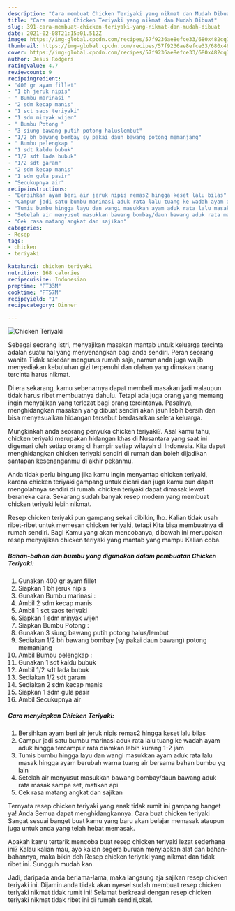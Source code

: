 ```yaml
---
description: "Cara membuat Chicken Teriyaki yang nikmat dan Mudah Dibuat"
title: "Cara membuat Chicken Teriyaki yang nikmat dan Mudah Dibuat"
slug: 391-cara-membuat-chicken-teriyaki-yang-nikmat-dan-mudah-dibuat
date: 2021-02-08T21:15:01.512Z
image: https://img-global.cpcdn.com/recipes/57f9236ae8efce33/680x482cq70/chicken-teriyaki-foto-resep-utama.jpg
thumbnail: https://img-global.cpcdn.com/recipes/57f9236ae8efce33/680x482cq70/chicken-teriyaki-foto-resep-utama.jpg
cover: https://img-global.cpcdn.com/recipes/57f9236ae8efce33/680x482cq70/chicken-teriyaki-foto-resep-utama.jpg
author: Jesus Rodgers
ratingvalue: 4.7
reviewcount: 9
recipeingredient:
- "400 gr ayam fillet"
- "1 bh jeruk nipis"
- " Bumbu marinasi "
- "2 sdm kecap manis"
- "1 sct saos teriyaki"
- "1 sdm minyak wijen"
- " Bumbu Potong "
- "3 siung bawang putih potong haluslembut"
- "1/2 bh bawang bombay sy pakai daun bawang potong memanjang"
- " Bumbu pelengkap "
- "1 sdt kaldu bubuk"
- "1/2 sdt lada bubuk"
- "1/2 sdt garam"
- "2 sdm kecap manis"
- "1 sdm gula pasir"
- "Secukupnya air"
recipeinstructions:
- "Bersihkan ayam beri air jeruk nipis remas2 hingga keset lalu bilas"
- "Campur jadi satu bumbu marinasi aduk rata lalu tuang ke wadah ayam aduk hingga tercampur rata diamkan lebih kurang 1-2 jam"
- "Tumis bumbu hingga layu dan wangi masukkan ayam aduk rata lalu masak hingga ayam berubah warna tuang air bersama bahan bumbu yg lain"
- "Setelah air menyusut masukkan bawang bombay/daun bawang aduk rata masak sampe set, matikan api"
- "Cek rasa matang angkat dan sajikan"
categories:
- Resep
tags:
- chicken
- teriyaki

katakunci: chicken teriyaki 
nutrition: 168 calories
recipecuisine: Indonesian
preptime: "PT33M"
cooktime: "PT57M"
recipeyield: "1"
recipecategory: Dinner

---
```



![Chicken Teriyaki](https://img-global.cpcdn.com/recipes/57f9236ae8efce33/680x482cq70/chicken-teriyaki-foto-resep-utama.jpg)

Sebagai seorang istri, menyajikan masakan mantab untuk keluarga tercinta adalah suatu hal yang menyenangkan bagi anda sendiri. Peran seorang  wanita Tidak sekedar mengurus rumah saja, namun anda juga wajib menyediakan kebutuhan gizi terpenuhi dan olahan yang dimakan orang tercinta harus nikmat.

Di era  sekarang, kamu sebenarnya dapat membeli masakan jadi walaupun tidak harus ribet membuatnya dahulu. Tetapi ada juga orang yang memang ingin menyajikan yang terlezat bagi orang tercintanya. Pasalnya, menghidangkan masakan yang dibuat sendiri akan jauh lebih bersih dan bisa menyesuaikan hidangan tersebut berdasarkan selera keluarga. 



Mungkinkah anda seorang penyuka chicken teriyaki?. Asal kamu tahu, chicken teriyaki merupakan hidangan khas di Nusantara yang saat ini digemari oleh setiap orang di hampir setiap wilayah di Indonesia. Kita dapat menghidangkan chicken teriyaki sendiri di rumah dan boleh dijadikan santapan kesenanganmu di akhir pekanmu.

Anda tidak perlu bingung jika kamu ingin menyantap chicken teriyaki, karena chicken teriyaki gampang untuk dicari dan juga kamu pun dapat mengolahnya sendiri di rumah. chicken teriyaki dapat dimasak lewat beraneka cara. Sekarang sudah banyak resep modern yang membuat chicken teriyaki lebih nikmat.

Resep chicken teriyaki pun gampang sekali dibikin, lho. Kalian tidak usah ribet-ribet untuk memesan chicken teriyaki, tetapi Kita bisa membuatnya di rumah sendiri. Bagi Kamu yang akan mencobanya, dibawah ini merupakan resep menyajikan chicken teriyaki yang mantab yang mampu Kalian coba.

<!--inarticleads1-->

##### Bahan-bahan dan bumbu yang digunakan dalam pembuatan Chicken Teriyaki:

1. Gunakan 400 gr ayam fillet
1. Siapkan 1 bh jeruk nipis
1. Gunakan  Bumbu marinasi :
1. Ambil 2 sdm kecap manis
1. Ambil 1 sct saos teriyaki
1. Siapkan 1 sdm minyak wijen
1. Siapkan  Bumbu Potong :
1. Gunakan 3 siung bawang putih potong halus/lembut
1. Sediakan 1/2 bh bawang bombay (sy pakai daun bawang) potong memanjang
1. Ambil  Bumbu pelengkap :
1. Gunakan 1 sdt kaldu bubuk
1. Ambil 1/2 sdt lada bubuk
1. Sediakan 1/2 sdt garam
1. Sediakan 2 sdm kecap manis
1. Siapkan 1 sdm gula pasir
1. Ambil Secukupnya air




<!--inarticleads2-->

##### Cara menyiapkan Chicken Teriyaki:

1. Bersihkan ayam beri air jeruk nipis remas2 hingga keset lalu bilas
1. Campur jadi satu bumbu marinasi aduk rata lalu tuang ke wadah ayam aduk hingga tercampur rata diamkan lebih kurang 1-2 jam
1. Tumis bumbu hingga layu dan wangi masukkan ayam aduk rata lalu masak hingga ayam berubah warna tuang air bersama bahan bumbu yg lain
1. Setelah air menyusut masukkan bawang bombay/daun bawang aduk rata masak sampe set, matikan api
1. Cek rasa matang angkat dan sajikan




Ternyata resep chicken teriyaki yang enak tidak rumit ini gampang banget ya! Anda Semua dapat menghidangkannya. Cara buat chicken teriyaki Sangat sesuai banget buat kamu yang baru akan belajar memasak ataupun juga untuk anda yang telah hebat memasak.

Apakah kamu tertarik mencoba buat resep chicken teriyaki lezat sederhana ini? Kalau kalian mau, ayo kalian segera buruan menyiapkan alat dan bahan-bahannya, maka bikin deh Resep chicken teriyaki yang nikmat dan tidak ribet ini. Sungguh mudah kan. 

Jadi, daripada anda berlama-lama, maka langsung aja sajikan resep chicken teriyaki ini. Dijamin anda tiidak akan nyesel sudah membuat resep chicken teriyaki nikmat tidak rumit ini! Selamat berkreasi dengan resep chicken teriyaki nikmat tidak ribet ini di rumah sendiri,oke!.

